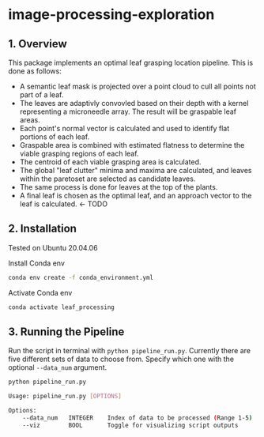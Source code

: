 # image-processing-exploration

## 1. Overview
This package implements an optimal leaf grasping location pipeline. This is done as follows:

* A semantic leaf mask is projected over a point cloud to cull all points not part of a leaf.
* The leaves are adaptivly convovled based on their depth with a kernel representing a microneedle array. The result will be graspable leaf areas.
* Each point's normal vector is calculated and used to identify flat portions of each leaf.
* Graspable area is combined with estimated flatness to determine the viable grasping regions of each leaf.
* The centroid of each viable grasping area is calculated.
* The global "leaf clutter" minima and maxima are calculated, and leaves within the paretoset are selected as candidate leaves.
* The same process is done for leaves at the top of the plants.
* A final leaf is chosen as the optimal leaf, and an approach vector to the leaf is calculated. <- TODO

## 2. Installation
Tested on Ubuntu 20.04.06

Install Conda env
```bash
conda env create -f conda_environment.yml
```
Activate Conda env
```bash
conda activate leaf_processing
```

## 3. Running the Pipeline
Run the script in terminal with `python pipeline_run.py`. Currently there are five different sets of data to choose from. Specify which one with the optional `--data_num` argument.

```bash
python pipeline_run.py
```
```bash
Usage: pipeline_run.py [OPTIONS]

Options:
    --data_num   INTEGER    Index of data to be processed (Range 1-5)
    --viz        BOOL       Toggle for visualizing script outputs
